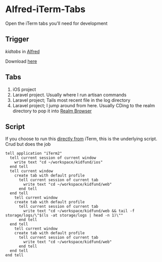 # Alfred-iTerm-Tabs
Open the iTerm tabs you'll need for development

## Trigger

*kidtabs* in [Alfred](https://www.alfredapp.com/ "Alfred")

Download [here](https://github.com/Kidfund/KidTabs/blob/master/Kidfund%20iTerm%20Dev.alfredworkflow?raw=true "here")

## Tabs

1. iOS project
2. Laravel project. Usually where I run artisan commands
3. Laravel project; Tails most recent file in the log directory
4. Laravel project; I jump around from here. Usually CDing to the realm directory to pop it into [Realm Browser](https://github.com/realm/realm-browser-osx "Realm Browser")

## Script

If you choose to run this [directly from](https://www.iterm2.com/documentation-scripting.html "directly from") iTerm, this is the underlying script. Crud but does the job

```applescript
tell application "iTerm2"
  tell current session of current window
    write text "cd ~/workspace/kidfund/ios"
  end tell
  tell current window
    create tab with default profile
      tell current session of current tab
        write text "cd ~/workspace/kidfund/web"
      end tell
  end tell
    tell current window
    create tab with default profile
      tell current session of current tab
        write text "cd ~/workspace/kidfund/web && tail -f storage/logs/\"$(ls -at storage/logs | head -n 1)\""
      end tell
  end tell
    tell current window
    create tab with default profile
      tell current session of current tab
        write text "cd ~/workspace/kidfund/web"
      end tell
  end tell
end tell
```
